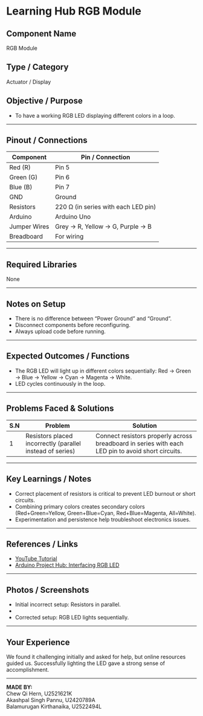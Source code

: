 # Learning Hub RGB Module

## Component Name
RGB Module

## Type / Category
Actuator / Display

## Objective / Purpose
- To have a working RGB LED displaying different colors in a loop.

---

## Pinout / Connections

| Component | Pin / Connection |
| --- | --- |
| Red (R) | Pin 5 |
| Green (G) | Pin 6 |
| Blue (B) | Pin 7 |
| GND | Ground |
| Resistors | 220 Ω (in series with each LED pin) |
| Arduino | Arduino Uno |
| Jumper Wires | Grey → R, Yellow → G, Purple → B |
| Breadboard | For wiring |

---

## Required Libraries
None

---

## Notes on Setup
- There is no difference between “Power Ground” and “Ground”.  
- Disconnect components before reconfiguring.  
- Always upload code before running.

---

## Expected Outcomes / Functions
- The RGB LED will light up in different colors sequentially: Red → Green → Blue → Yellow → Cyan → Magenta → White.  
- LED cycles continuously in the loop.

---

## Problems Faced & Solutions

| S.N | Problem | Solution |
| --- | --- | --- |
| 1 | Resistors placed incorrectly (parallel instead of series) | Connect resistors properly across breadboard in series with each LED pin to avoid short circuits. |

---

## Key Learnings / Notes
- Correct placement of resistors is critical to prevent LED burnout or short circuits.  
- Combining primary colors creates secondary colors (Red+Green=Yellow, Green+Blue=Cyan, Red+Blue=Magenta, All=White).  
- Experimentation and persistence help troubleshoot electronics issues.

---

## References / Links
- [YouTube Tutorial](https://www.youtube.com/watch?v=iFPfg-x1qX8)  
- [Arduino Project Hub: Interfacing RGB LED](https://projecthub.arduino.cc/semsemharaz/interfacing-rgb-led-with-arduino-b59902)  

---

## Photos / Screenshots
- Initial incorrect setup: Resistors in parallel.
- 
- Corrected setup: RGB LED lights sequentially.  

---

## Your Experience
We found it challenging initially and asked for help, but online resources guided us. Successfully lighting the LED gave a strong sense of accomplishment.

---

**MADE BY:**  
Chew Qi Hern, U2521621K  
Akashpal Singh Pannu, U2420789A  
Balamurugan Kirthanaika, U2522494L
